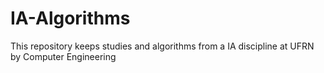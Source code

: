 # IA-Algorithms
This repository keeps studies and algorithms from a IA discipline at UFRN by Computer Engineering
